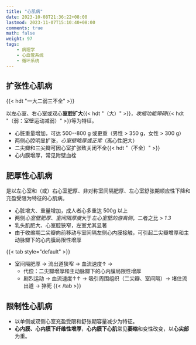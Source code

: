 ```yaml
---
title: "心肌病"
date: 2023-10-08T21:36:22+08:00
lastmod: 2023-11-07T15:10:40+08:00
comments: true
math: false
weight: 97
tags:
    - 病理学
    - 心血管系统
    - 循环系统
---
```


## 扩张性心肌病

{{< hdt "一大二弱三不全" >}}

以左心室、右心室或双心**室腔扩大**{{< hdt "（大）" >}}，*收缩功能障碍*{{< hdt "（弱：室壁运动减弱）" >}}等为特征。

- 心脏重量增加，可达 500--800 g 或更重（男性 \> 350 g，女性 \> 300 g）
- 两侧心腔明显扩张，*心室壁略厚或正常*（离心性肥大）
- 二尖瓣和三尖瓣可因心室扩张致关闭不全{{< hdt "（不全）" >}}
- 心内膜增厚，常见附壁血栓

## 肥厚性心肌病

是以左心室和（或）右心室肥厚、非对称室间隔肥厚、左心室舒张期顺应性下降和充盈受阻为特征的心肌病。

- 心脏增大、重量增加，成人者心多重达 500g 以上
- 两侧*心室壁肥厚、室间隔厚度*大于*左心室壁的游离侧*，二者之比 *\> 1.3*
- 乳头肌肥大、心室腔狭窄，左室尤其显著
- 由于收缩期二尖瓣向前移动与室间隔左侧心内膜接触，可引起二尖瓣增厚和主动脉瓣下的心内膜局限性增厚

{{< tab style="default" >}}
- 室间隔肥厚 → 流出道狭窄 → 血流速度↑ →
    - 代偿：二尖瓣增厚和主动脉瓣下的心内膜局限性增厚
    - 剧烈运动 → 血流速度↑↑ → 吸引周围组织（二尖瓣、室间隔）→ 堵住流出道 → 猝死
{{< /tab >}}

## 限制性心肌病

- 以单侧或双侧心室充盈受限和舒张期容量减少为特征。
- **心内膜、心内膜下纤维性增厚**，**心内膜下心肌**常见**萎缩**和变性改变，以**心尖部**为重。


